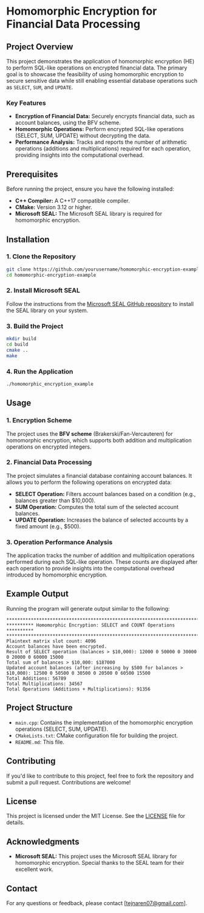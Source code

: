 
# **Homomorphic Encryption for Financial Data Processing**

## **Project Overview**

This project demonstrates the application of homomorphic encryption (HE) to perform SQL-like operations on encrypted financial data. The primary goal is to showcase the feasibility of using homomorphic encryption to secure sensitive data while still enabling essential database operations such as `SELECT`, `SUM`, and `UPDATE`.

### **Key Features**
- **Encryption of Financial Data:** Securely encrypts financial data, such as account balances, using the BFV scheme.
- **Homomorphic Operations:** Perform encrypted SQL-like operations (SELECT, SUM, UPDATE) without decrypting the data.
- **Performance Analysis:** Tracks and reports the number of arithmetic operations (additions and multiplications) required for each operation, providing insights into the computational overhead.

## **Prerequisites**

Before running the project, ensure you have the following installed:

- **C++ Compiler:** A C++17 compatible compiler.
- **CMake:** Version 3.12 or higher.
- **Microsoft SEAL:** The Microsoft SEAL library is required for homomorphic encryption.

## **Installation**

### **1. Clone the Repository**
```bash
git clone https://github.com/yourusername/homomorphic-encryption-example.git
cd homomorphic-encryption-example
```

### **2. Install Microsoft SEAL**

Follow the instructions from the [Microsoft SEAL GitHub repository](https://github.com/microsoft/SEAL) to install the SEAL library on your system.

### **3. Build the Project**
```bash
mkdir build
cd build
cmake ..
make
```

### **4. Run the Application**
```bash
./homomorphic_encryption_example
```

## **Usage**

### **1. Encryption Scheme**
The project uses the **BFV scheme** (Brakerski/Fan-Vercauteren) for homomorphic encryption, which supports both addition and multiplication operations on encrypted integers.

### **2. Financial Data Processing**

The project simulates a financial database containing account balances. It allows you to perform the following operations on encrypted data:

- **SELECT Operation:** Filters account balances based on a condition (e.g., balances greater than $10,000).
- **SUM Operation:** Computes the total sum of the selected account balances.
- **UPDATE Operation:** Increases the balance of selected accounts by a fixed amount (e.g., $500).

### **3. Operation Performance Analysis**
The application tracks the number of addition and multiplication operations performed during each SQL-like operation. These counts are displayed after each operation to provide insights into the computational overhead introduced by homomorphic encryption.

## **Example Output**
Running the program will generate output similar to the following:

```
***********************************************************************
********** Homomorphic Encryption: SELECT and COUNT Operations **********
***********************************************************************
Plaintext matrix slot count: 4096
Account balances have been encrypted.
Result of SELECT operation (balances > $10,000): 12000 0 50000 0 30000 0 20000 0 60000 15000
Total sum of balances > $10,000: $187000
Updated account balances (after increasing by $500 for balances > $10,000): 12500 0 50500 0 30500 0 20500 0 60500 15500
Total Additions: 56789
Total Multiplications: 34567
Total Operations (Additions + Multiplications): 91356
```

## **Project Structure**

- `main.cpp`: Contains the implementation of the homomorphic encryption operations (SELECT, SUM, UPDATE).
- `CMakeLists.txt`: CMake configuration file for building the project.
- `README.md`: This file.

## **Contributing**

If you'd like to contribute to this project, feel free to fork the repository and submit a pull request. Contributions are welcome!

## **License**

This project is licensed under the MIT License. See the [LICENSE](LICENSE) file for details.

## **Acknowledgments**

- **Microsoft SEAL:** This project uses the Microsoft SEAL library for homomorphic encryption. Special thanks to the SEAL team for their excellent work.

## **Contact**

For any questions or feedback, please contact [tejnaren07@gmail.com].
